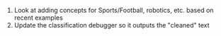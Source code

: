 1.  Look at adding concepts for Sports/Football, robotics, etc. based on recent examples
2.  Update the classification debugger so it outputs the "cleaned" text